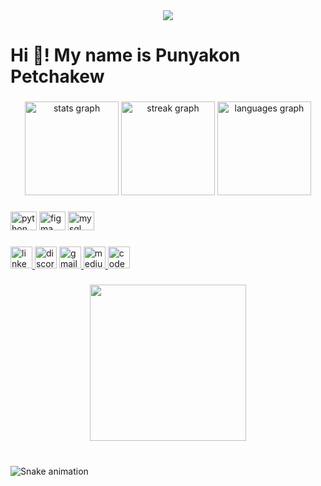 <div align="center">
  <img src="https://visitor-badge.laobi.icu/badge?page_id=A.A&"  />
</div>

###

<h1 align="left">Hi 👋! My name is Punyakon Petchakew</h1>

###

<div align="center">
  <img src="https://github-readme-stats.vercel.app/api?username=A&hide_title=false&hide_rank=false&show_icons=true&include_all_commits=true&count_private=true&disable_animations=false&theme=rose_pine&locale=en&hide_border=false" height="150" alt="stats graph"  />
  <img src="https://streak-stats.demolab.com?user=A&locale=en&mode=weekly&theme=rose_pine&hide_border=false&border_radius=5&date_format=j M[ Y]" height="150" alt="streak graph"  />
  <img src="https://github-readme-stats.vercel.app/api/top-langs?username=A&locale=en&hide_title=false&layout=compact&card_width=320&langs_count=5&theme=rose_pine&hide_border=false" height="150" alt="languages graph"  />
</div>

###

<div align="left">
  <img src="https://cdn.jsdelivr.net/gh/devicons/devicon/icons/python/python-original.svg" height="30" width="42" alt="python logo"  />
  <img src="https://cdn.jsdelivr.net/gh/devicons/devicon/icons/figma/figma-original.svg" height="30" width="42" alt="figma logo"  />
  <img src="https://cdn.jsdelivr.net/gh/devicons/devicon/icons/mysql/mysql-original.svg" height="30" width="42" alt="mysql logo"  />
</div>

###

<div align="left">
  <a href="https://www.linkedin.com/in/punyakon-petchkaew-00178a247/" target="_blank">
    <img src="https://img.shields.io/static/v1?message=LinkedIn&logo=linkedin&label=&color=0077B5&logoColor=white&labelColor=&style=for-the-badge" height="35" alt="linkedin logo"  />
  </a>
  <img src="https://img.shields.io/static/v1?message=Discord&logo=discord&label=&color=7289DA&logoColor=white&labelColor=&style=for-the-badge" height="35" alt="discord logo"  />
  <a href="punyakon857@gmail.com" target="_blank">
    <img src="https://img.shields.io/static/v1?message=Gmail&logo=gmail&label=&color=D14836&logoColor=white&labelColor=&style=for-the-badge" height="35" alt="gmail logo"  />
  </a>
  <a href="https://medium.com/@punyakon857" target="_blank">
    <img src="https://img.shields.io/static/v1?message=Medium&logo=medium&label=&color=12100E&logoColor=white&labelColor=&style=for-the-badge" height="35" alt="medium logo"  />
  </a>
  <img src="https://img.shields.io/static/v1?message=Codesandbox&logo=codesandbox&label=&color=040404&logoColor=DBDBDB&labelColor=&style=for-the-badge" height="35" alt="codesandbox logo"  />
</div>

###

<div align="center">
  <img height="250" src="https://media.giphy.com/media/qmdsI5G8gYSt2/giphy.gif"  />
</div>

###

<br clear="both">

<img src="https://raw.githubusercontent.com/A/A/blob/output/snake.svg" alt="Snake animation" />

###
